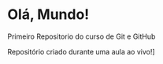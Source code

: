 # Olá, Mundo!
 Primeiro Repositorio do curso de Git e GitHub

Repositório criado durante uma aula ao vivo!]
